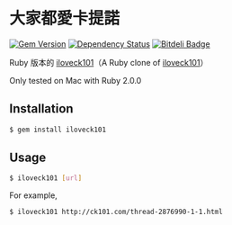 # 大家都愛卡提諾

[![Gem Version](https://badge.fury.io/rb/iloveck101.png)](http://badge.fury.io/rb/iloveck101)
[![Dependency Status](https://gemnasium.com/wancw/iloveck101.png)](https://gemnasium.com/wancw/iloveck101)
[![Bitdeli Badge](https://d2weczhvl823v0.cloudfront.net/wancw/iloveck101/trend.png)](https://bitdeli.com/free "Bitdeli Badge")

Ruby 版本的 [iloveck101](https://github.com/tzangms/iloveck101)（A Ruby clone of [iloveck101](https://github.com/tzangms/iloveck101)）

Only tested on Mac with Ruby 2.0.0

## Installation

``` sh
$ gem install iloveck101
```

## Usage

``` sh
$ iloveck101 [url]
```

For example,

``` sh
$ iloveck101 http://ck101.com/thread-2876990-1-1.html
```
